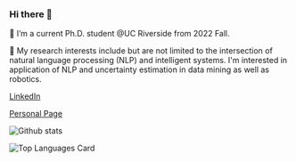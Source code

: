 ### Hi there 👋

<!--
**yul091/yul091** is a ✨ _special_ ✨ repository because its `README.md` (this file) appears on your GitHub profile.

Here are some ideas to get you started:

- 🔭 I’m currently working on ...
- 🌱 I’m currently learning ...
- 👯 I’m looking to collaborate on ...
- 🤔 I’m looking for help with ...
- 💬 Ask me about ...
- 📫 How to reach me: ...
- 😄 Pronouns: ...
- ⚡ Fun fact: ...
-->

🔭 I’m a current Ph.D. student @UC Riverside from 2022 Fall.

🌱 My research interests include but are not limited to the intersection of natural language processing (NLP) and intelligent systems. I'm interested in application of NLP and uncertainty estimation in data mining as well as robotics.

<a href="https://www.linkedin.com/in/yufei-ethan-li/">LinkedIn</a>

<a href="https://yul091.github.io/liyufei.me/">Personal Page</a>

![Github stats](https://github-readme-stats.vercel.app/api?username=yul091&show_icons=true&count_private=true&theme=buefy)

![Top Languages Card](https://github-readme-stats.vercel.app/api/top-langs/?username=yul091&layout=compact&theme=buefy&exclude_repo=yul091.github.io,mysite)
